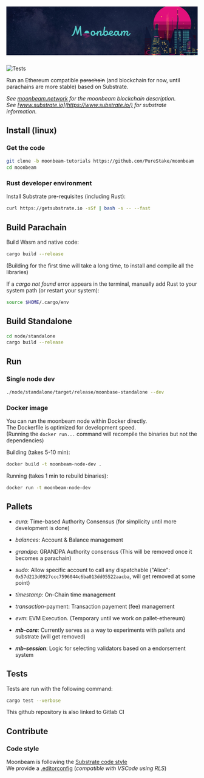 
# ![moonbeam](media/moonbeam-cover.jpg)
![Tests](https://github.com/PureStake/moonbeam/workflows/Tests/badge.svg)

Run an Ethereum compatible ~~parachain~~ (and blockchain for now, until parachains are more stable) based on Substrate.

*See [moonbeam.network](https://moonbeam.network) for the moonbeam blockchain description.*  
*See [www.substrate.io](https://www.substrate.io/) for substrate information.*

## Install (linux)

### Get the code

```bash
git clone -b moonbeam-tutorials https://github.com/PureStake/moonbeam
cd moonbeam
```

### Rust developer environment

Install Substrate pre-requisites (including Rust):  
```bash
curl https://getsubstrate.io -sSf | bash -s -- --fast
```

## Build Parachain

Build Wasm and native code:  
```bash
cargo build --release
```  
(Building for the first time will take a long time, to install and compile all the libraries)

If a _cargo not found_ error appears in the terminal, manually add Rust to your system path (or restart your system):
```bash
source $HOME/.cargo/env
```

## Build Standalone
```bash
cd node/standalone
cargo build --release
```  

## Run

### Single node dev

```bash
./node/standalone/target/release/moonbase-standalone --dev
```
### Docker image

You can run the moonbeam node within Docker directly.  
The Dockerfile is optimized for development speed.  
(Running the `docker run...` command will recompile the binaries but not the dependencies)

Building (takes 5-10 min):
```bash
docker build -t moonbeam-node-dev .
```

Running (takes 1 min to rebuild binaries):
```bash
docker run -t moonbeam-node-dev
```

## Pallets
* *aura*: Time-based Authority Consensus (for simplicity until more development is done)
* *balances*: Account & Balance management
* *grandpa*: GRANDPA Authority consensus (This will be removed once it becomes a parachain)
* *sudo*: Allow specific account to call any dispatchable ("Alice": `0x57d213d0927ccc7596044c6ba013dd05522aacba`, will get removed at some point)
* *timestamp*: On-Chain time management
* *transaction*-payment: Transaction payement (fee) management
* *evm*: EVM Execution. (Temporary until we work on pallet-ethereum)

* ***mb-core***: Currently serves as a way to experiments with pallets and substrate (will get removed)
* ***mb-session***: Logic for selecting validators based on a endorsement system

## Tests

Tests are run with the following command:
```bash
cargo test --verbose
```

This github repository is also linked to Gitlab CI

## Contribute

### Code style

Moonbeam is following the [Substrate code style](https://github.com/paritytech/substrate/blob/master/docs/STYLE_GUIDE.md)  
We provide a [.editorconfig](.editorconfig) (*compatible with VSCode using RLS*)
